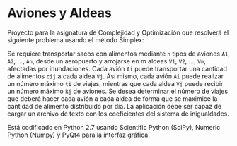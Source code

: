 # Aviones y Aldeas

Proyecto para la asignatura de Complejidad y Optimización que resolverá el siguiente problema usando el método Simplex:

Se requiere transportar sacos con alimentos mediante `n` tipos de aviones `A1`, `A2`, ..., `An`, desde un aeropuerto y arrojarse en m aldeas  `V1`, `V2`, ..., `Vm`, afectadas por inundaciones. Cada avión `Ai` puede transportar una cantidad de alimentos `cij` a cada aldea `Vj`. Así mismo, cada avión `Ai` puede realizar un número máximo `ti` de viajes, mientras que cada aldea `Vj` puede recibir un número máximo `kj` de aviones. Se desea determinar el número de viajes que deberá hacer cada avión a cada aldea de forma que se maximice la cantidad de alimento distribuido por día. La aplicación debe ser capaz de cargar un archivo de texto con los coeficientes del sistema de inigualdades.

Está codificado en Python 2.7 usando Scientific Python (SciPy), Numeric Python (Numpy) y PyQt4 para la interfaz gráfica.
